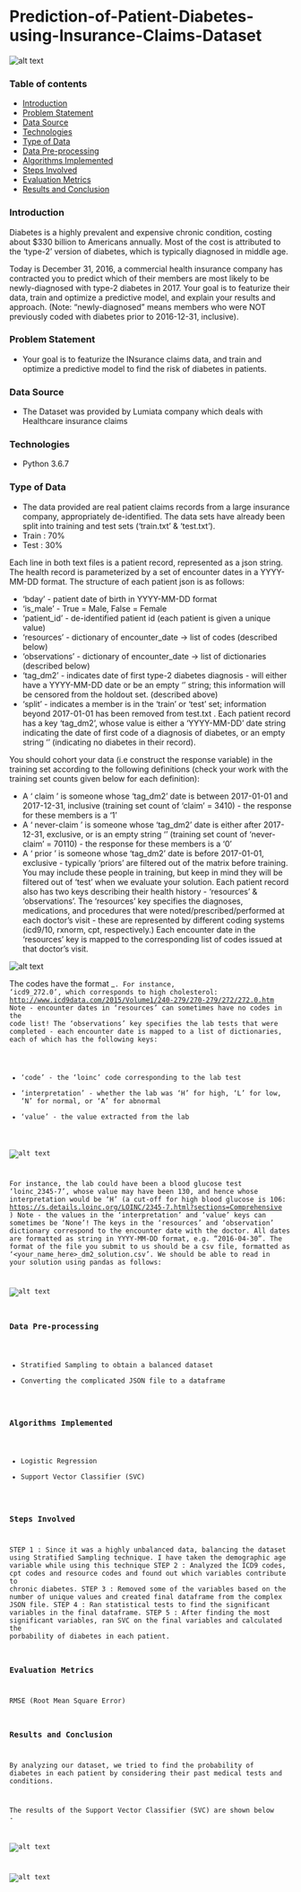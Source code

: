 # Prediction-of-Patient-Diabetes-using-Insurance-Claims-Dataset

![alt text](diabetes.PNG)

### Table of contents
* [Introduction](#introduction)
* [Problem Statement](#problem-statement)
* [Data Source](#data-source)
* [Technologies](#technologies)
* [Type of Data](#type-of-data)
* [Data Pre-processing](#data-pre-processing)
* [Algorithms Implemented](#algorithms-implemented)
* [Steps Involved](#steps-involved)
* [Evaluation Metrics](#evaluation-metrics)
* [Results and Conclusion](#results-and-conclusion)

### Introduction
Diabetes is a highly prevalent and expensive chronic condition, costing about $330 billion to Americans annually. Most of the cost is attributed to the ‘type-2’ version of diabetes, which is typically diagnosed in middle age.

Today is December 31, 2016,  a commercial health insurance company has contracted you to predict which of their members are most likely to be newly-diagnosed with type-2 diabetes in 2017. Your goal is to featurize their data, train and optimize a predictive model, and explain your results and approach. (Note: “newly-diagnosed” means members who were NOT previously coded with diabetes prior to 2016-12-31, inclusive).

### Problem Statement
* Your goal is to featurize the INsurance claims data, and train and optimize a predictive model to find the risk of diabetes in patients.

### Data Source
* The Dataset was provided by Lumiata company which deals with Healthcare insurance claims

### Technologies
* Python 3.6.7

### Type of Data
* The data provided are real patient claims records from a large insurance company, appropriately de-identified. The data sets have already been split into training and test sets (‘train.txt’ & ‘test.txt’).
* Train : 70%
* Test  : 30%

Each line in both text files is a patient record, represented as a json string. The health record is
parameterized by a set of encounter dates in a YYYY-MM-DD format. The structure of each
patient json is as follows:
- ‘bday’ - patient date of birth in YYYY-MM-DD format
- ‘is_male’ - True = Male, False = Female
- ‘patient_id’ - de-identified patient id (each patient is given a unique value)
- ‘resources’ - dictionary of encounter_date → list of codes (described below)
- ‘observations’ - dictionary of encounter_date → list of dictionaries (described below)
- ‘tag_dm2’ - indicates date of first type-2 diabetes diagnosis - will either have a
YYYY-MM-DD date or be an empty ‘’ string; this information will be censored from the
holdout set. (described above)
- ‘split’ - indicates a member is in the ‘train’ or ‘test’ set; information beyond 2017-01-01
has been removed from test.txt .
Each patient record has a key ‘tag_dm2’, whose value is either a ‘YYYY-MM-DD’ date string
indicating the date of first code of a diagnosis of diabetes, or an empty string ‘’ (indicating no
diabetes in their record).

You should cohort your data (i.e construct the response variable) in the training set according to
the following definitions (check your work with the training set counts given below for each
definition):

- A ‘ claim ’ is someone whose ‘tag_dm2’ date is between 2017-01-01 and 2017-12-31,
inclusive (training set count of ‘claim’ = 3410) - the response for these members is a ‘1’
- A ‘ never-claim ’ is someone whose ‘tag_dm2’ date is either after 2017-12-31, exclusive,
or is an empty string ‘’ (training set count of ‘never-claim’ = 70110) - the response for
these members is a ‘0’
- A ‘ prior ’ is someone whose ‘tag_dm2’ date is before 2017-01-01, exclusive - typically
‘priors’ are filtered out of the matrix before training. You may include these people in
training, but keep in mind they will be filtered out of ‘test’ when we evaluate your solution.
Each patient record also has two keys describing their health history - ‘resources’ &
‘observations’.
The ‘resources’ key specifies the diagnoses, medications, and procedures that were
noted/prescribed/performed at each doctor’s visit - these are represented by different coding
systems (icd9/10, rxnorm, cpt, respectively.) Each encounter date in the ‘resources’ key is
mapped to the corresponding list of codes issued at that doctor’s visit.

![alt text](res1.PNG)

The codes have the format <system>_<code>. For instance, ‘icd9_272.0’, which corresponds to
high cholesterol:
http://www.icd9data.com/2015/Volume1/240-279/270-279/272/272.0.htm
Note - encounter dates in ‘resources’ can sometimes have no codes in the code list!
The ‘observations’ key specifies the lab tests that were completed - each encounter date is
mapped to a list of dictionaries, each of which has the following keys:
- ‘code’ - the ‘loinc’ code corresponding to the lab test
- ‘interpretation’ - whether the lab was ‘H’ for high, ‘L’ for low, ‘N’ for normal, or ‘A’ for
abnormal
- ‘value’ - the value extracted from the lab

![alt text](res2.PNG)

For instance, the lab could have been a blood glucose test ‘loinc_2345-7’, whose value may
have been 130, and hence whose interpretation would be ‘H’ (a cut-off for high blood glucose is
106:
https://s.details.loinc.org/LOINC/2345-7.html?sections=Comprehensive )
Note - the values in the ‘interpretation’ and ‘value’ keys can sometimes be ‘None’!
The keys in the ‘resources’ and ‘observation’ dictionary correspond to the encounter date with
the doctor. All dates are formatted as string in YYYY-MM-DD format, e.g. “2016-04-30”.
The format of the file you submit to us should be a csv file, formatted as
‘<your_name_here>_dm2_solution.csv’. We should be able to read in your solution using
pandas as follows:

![alt text](res3.PNG)

  
### Data Pre-processing
* Stratified Sampling to obtain a balanced dataset
* Converting the complicated JSON file to a dataframe

### Algorithms Implemented
* Logistic Regression
* Support Vector Classifier (SVC)

### Steps Involved

STEP 1 : Since it was a highly unbalanced data, balancing the dataset using Stratified Sampling technique. I have taken the demographic age variable while using this technique
STEP 2 : Analyzed the ICD9 codes, cpt codes and resource codes and found out which variables contribute to chronic diabetes.
STEP 3 : Removed some of the variables based on the number of unique values and created final dataframe from the complex JSON file.
STEP 4 : Ran statistical tests to find the significant variables in the final dataframe.
STEP 5 : After finding the most significant variables, ran SVC on the final variables and calculated the porbability of diabetes in each patient.
  
### Evaluation Metrics  
RMSE (Root Mean Square Error) 

### Results and Conclusion
By analyzing our dataset, we tried to find the probability of diabetes in each patient by considering their past medical tests and conditions.

The results of the Support Vector Classifier (SVC) are shown below - 

![alt text](res4.PNG)

![alt text](res5.PNG)
